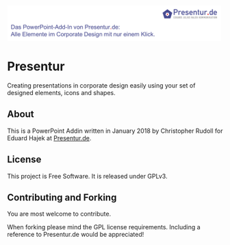 <img src="https://github.com/Presentur/Presentur/blob/master/banner.png?raw=true" width="500"> 

# Presentur
Creating presentations in corporate design easily using your set of designed elements, icons and shapes.

## About
This is a PowerPoint Addin written in January 2018 by Christopher Rudoll for Eduard Hajek at [Presentur.de](https://presentur.de).

## License
This project is Free Software. It is released under GPLv3.

## Contributing and Forking
You are most welcome to contribute.

When forking please mind the GPL license requirements. Including a reference to Presentur.de would be appreciated!